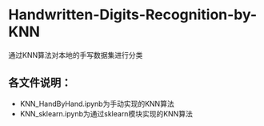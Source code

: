 # Handwritten-Digits-Recognition-by-KNN
通过KNN算法对本地的手写数据集进行分类

## 各文件说明：
- KNN_HandByHand.ipynb为手动实现的KNN算法
- KNN_sklearn.ipynb为通过sklearn模块实现的KNN算法
